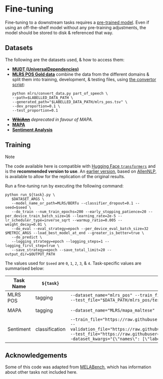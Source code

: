 # Fine-tuning

Fine-tuning to a downstream tasks requires a [pre-trained model](../pretrain).
Even if using an off-the-shelf model without any pre-training adjustments, the model should be stored to disk & referenced that way.


## Datasets

The following are the datasets used, & how to access them:

- **[MUDT (UniversalDependencies)](https://github.com/UniversalDependencies/UD_Maltese-MUDT/)**
- **[MLRS POS Gold data](https://mlrs.research.um.edu.mt/)**
  combine the data from the different domains & split them into training, development, & testing files,
  using [the convertor script](../data/mlrs/convert_data.py):
  ```shell
  python mlrs/convert_data.py part_of_speech \
  --path=$LABELLED_DATA_PATH \
  --generated_path="$LABELLED_DATA_PATH/mlrs_pos.tsv" \
  --dev_proportion=0.1 \
  --test_proportion=0.1
  ```
- ~~**[WikiAnn](https://github.com/afshinrahimi/mmner)**~~
  _deprecated in favour of MAPA._
- **[MAPA](huggingface.co/datasets/MLRS/mapa_maltese)**
- **[Sentiment Analysis](https://github.com/jerbarnes/typology_of_crosslingual/tree/master/data/sentiment/mt)**


## Training

> [!NOTE]
> The code available here is compatible with [Hugging Face `transformers`](https://github.com/huggingface/transformers/) and is the **recommended version to use**.
> An [earlier version](https://github.com/MLRS/BERTu/tree/2022.deeplo-1.10/finetune), based on [AllenNLP](https://github.com/allenai/allennlp), is available to allow for the replication of the original results.

Run a fine-tuning run by executing the following command:
```shell
python run_${task}.py \
   $DATASET_ARGS \
   --model_name_or_path=MLRS/BERTu --classifier_dropout=0.1 --seed=$seed \
   --do_train --num_train_epochs=200 --early_stopping_patience=20 --per_device_train_batch_size=16 --learning_rate=2e-5 --lr_scheduler_type=inverse_sqrt --warmup_ratio=0.005 --weight_decay=0.01 \
   --do_eval --eval_strategy=epoch --per_device_eval_batch_size=32 $METRIC_ARGS --load_best_model_at_end --greater_is_better=true \
   --do_predict \
   --logging_strategy=epoch --logging_steps=1 --logging_first_step=true \
   --save_strategy=epoch --save_total_limit=20 --output_dir=$OUTPUT_PATH
```
The values used for `$seed` are `0`, `1`, `2`, `3`, & `4`.
Task-specific values are summarised below:

| Task Name | `${task}`      | `$DATASET_ARGS`                                                                                                                                                                                                                                                                                                                                                                                                                                                                       | `$METRIC_ARGS`                                                                               |
|-----------|----------------|---------------------------------------------------------------------------------------------------------------------------------------------------------------------------------------------------------------------------------------------------------------------------------------------------------------------------------------------------------------------------------------------------------------------------------------------------------------------------------------|----------------------------------------------------------------------------------------------|
| MLRS POS  | tagging        | `--dataset_name="mlrs_pos" --train_file="$DATA_PATH/mlrs_pos/train.tsv" --validation_file="$DATA_PATH/mlrs_pos/dev.tsv" --test_file="$DATA_PATH/mlrs_pos/test.tsv" --text_column_name="tokens" --label_column_names="xpos"`                                                                                                                                                                                                                                                           | `--metric_name="poseval" --metric_for_best_model="accuracy"`                                 |
| MAPA      | tagging        | `--dataset_name="MLRS/mapa_maltese" --text_column_name="tokens" --label_column_names="level1_tags"`                                                                                                                                                                                                                                                                                                                                                                                   | `--metric_name="seqeval" --metric_for_best_model="overall_f1"`                               |
| Sentiment | classification | `--train_file="https://raw.githubusercontent.com/jerbarnes/typology_of_crosslingual/master/data/sentiment/mt/train.csv" --validation_file="https://raw.githubusercontent.com/jerbarnes/typology_of_crosslingual/master/data/sentiment/mt/dev.csv" --test_file="https://raw.githubusercontent.com/jerbarnes/typology_of_crosslingual/master/data/sentiment/mt/test.csv"  --dataset_kwargs="{\"names\": [\"label\", \"text\"]}" --text_column_names="text" --label_column_name="label"` | `--metric_name="f1" --metric_kwargs="{\"average\": \"macro\"}" --metric_for_best_model="f1"` |


## Acknowledgements

Some of this code was adapted from [MELABench](https://github.com/MLRS/MELABench/tree/main/finetuning), which has information about other tasks not included here.
